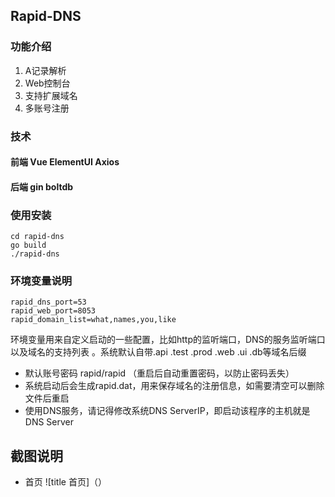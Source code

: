 ## Rapid-DNS
### 功能介绍
1. A记录解析
2. Web控制台
3. 支持扩展域名
4. 多账号注册

### 技术
#### 前端 Vue ElementUI Axios
#### 后端 gin boltdb

### 使用安装

    cd rapid-dns
    go build
    ./rapid-dns

### 环境变量说明
    rapid_dns_port=53
    rapid_web_port=8053
    rapid_domain_list=what,names,you,like
环境变量用来自定义启动的一些配置，比如http的监听端口，DNS的服务监听端口以及域名的支持列表
。系统默认自带.api .test .prod .web .ui .db等域名后缀

- 默认账号密码 rapid/rapid （重启后自动重置密码，以防止密码丢失）
- 系统启动后会生成rapid.dat，用来保存域名的注册信息，如需要清空可以删除文件后重启
- 使用DNS服务，请记得修改系统DNS ServerIP，即启动该程序的主机就是DNS Server

## 截图说明

- 首页
![title 首页]（）